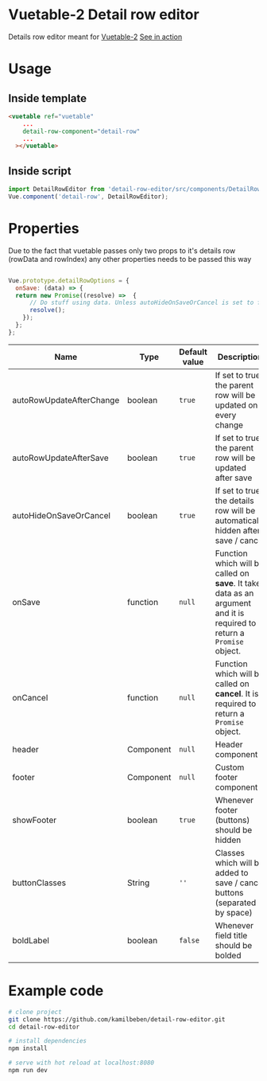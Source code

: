# Vuetable-2 Detail row editor
Details row editor meant for [Vuetable-2](https://github.com/ratiw/vuetable-2)
[See in action](https://kamilbeben.github.io/detail-row-editor/dist)

# Usage
## Inside template
```html
<vuetable ref="vuetable"
    ...
    detail-row-component="detail-row"
    ...
  ></vuetable>
```
## Inside script
```javascript
import DetailRowEditor from 'detail-row-editor/src/components/DetailRowEditor'
Vue.component('detail-row', DetailRowEditor);
```
# Properties
Due to the fact that vuetable passes only two props to it's details row (rowData and rowIndex) any other properties needs to be passed this way
```javascript

Vue.prototype.detailRowOptions = {
  onSave: (data) => {
  return new Promise((resolve) =>  {
      // Do stuff using data. Unless autoHideOnSaveOrCancel is set to false, the details row will be hidden when this promise is resolved
      resolve();
    });
  };
};
```
Name | Type | Default value | Description
--- | --- | --- | ---
autoRowUpdateAfterChange | boolean | `true` | If set to true, the parent row will be updated on every change
autoRowUpdateAfterSave | boolean | `true` | If set to true, the parent row will be updated after save
autoHideOnSaveOrCancel | boolean | `true` | If set to true, the details row will be automatically hidden after save / cancel
onSave | function | `null` | Function which will be called on **save**. It takes data as an argument and it is required to return a `Promise` object. 
onCancel | function | `null` | Function which will be called on **cancel**. It is required to return a `Promise` object.
header | Component | `null` | Header component
footer | Component | `null` | Custom footer component
showFooter | boolean | `true` | Whenever footer (buttons) should be hidden
buttonClasses | String | `''` | Classes which will be added to save / cancel buttons (separated by space)
boldLabel | boolean | `false` | Whenever field title should be bolded 

# Example code
``` bash
# clone project
git clone https://github.com/kamilbeben/detail-row-editor.git
cd detail-row-editor

# install dependencies
npm install

# serve with hot reload at localhost:8080
npm run dev
```